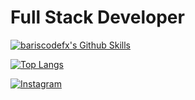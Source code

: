 # Full Stack Developer

[![bariscodefx's Github Skills](https://github-readme-stats.vercel.app/api?username=bariscodefxy&theme=dracula)](https://github.com/bariscodefxy)

[![Top Langs](https://github-readme-stats.vercel.app/api/top-langs/?username=bariscodefxy&theme=dracula)](https://github.com/bariscodefxy)

[![Instagram](https://img.shields.io/badge/Instagram-Follow-blue)](https://instagram.com/bariscodefxy)
